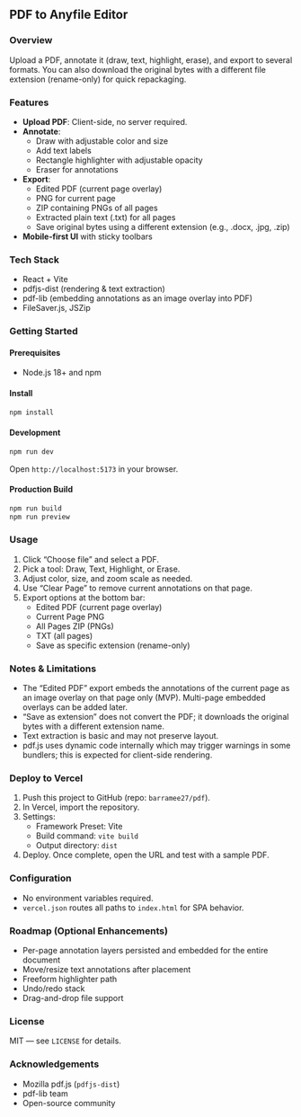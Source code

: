 ## PDF to Anyfile Editor

### Overview
Upload a PDF, annotate it (draw, text, highlight, erase), and export to several formats. You can also download the original bytes with a different file extension (rename-only) for quick repackaging.

### Features
- **Upload PDF**: Client-side, no server required.
- **Annotate**:
  - Draw with adjustable color and size
  - Add text labels
  - Rectangle highlighter with adjustable opacity
  - Eraser for annotations
- **Export**:
  - Edited PDF (current page overlay)
  - PNG for current page
  - ZIP containing PNGs of all pages
  - Extracted plain text (.txt) for all pages
  - Save original bytes using a different extension (e.g., .docx, .jpg, .zip)
- **Mobile-first UI** with sticky toolbars

### Tech Stack
- React + Vite
- pdfjs-dist (rendering & text extraction)
- pdf-lib (embedding annotations as an image overlay into PDF)
- FileSaver.js, JSZip

### Getting Started
#### Prerequisites
- Node.js 18+ and npm

#### Install
```bash
npm install
```

#### Development
```bash
npm run dev
```
Open `http://localhost:5173` in your browser.

#### Production Build
```bash
npm run build
npm run preview
```

### Usage
1. Click “Choose file” and select a PDF.
2. Pick a tool: Draw, Text, Highlight, or Erase.
3. Adjust color, size, and zoom scale as needed.
4. Use “Clear Page” to remove current annotations on that page.
5. Export options at the bottom bar:
   - Edited PDF (current page overlay)
   - Current Page PNG
   - All Pages ZIP (PNGs)
   - TXT (all pages)
   - Save as specific extension (rename-only)

### Notes & Limitations
- The “Edited PDF” export embeds the annotations of the current page as an image overlay on that page only (MVP). Multi-page embedded overlays can be added later.
- “Save as extension” does not convert the PDF; it downloads the original bytes with a different extension name.
- Text extraction is basic and may not preserve layout.
- pdf.js uses dynamic code internally which may trigger warnings in some bundlers; this is expected for client-side rendering.

### Deploy to Vercel
1. Push this project to GitHub (repo: `barramee27/pdf`).
2. In Vercel, import the repository.
3. Settings:
   - Framework Preset: Vite
   - Build command: `vite build`
   - Output directory: `dist`
4. Deploy. Once complete, open the URL and test with a sample PDF.

### Configuration
- No environment variables required.
- `vercel.json` routes all paths to `index.html` for SPA behavior.

### Roadmap (Optional Enhancements)
- Per-page annotation layers persisted and embedded for the entire document
- Move/resize text annotations after placement
- Freeform highlighter path
- Undo/redo stack
- Drag-and-drop file support

### License
MIT — see `LICENSE` for details.

### Acknowledgements
- Mozilla pdf.js (`pdfjs-dist`)
- pdf-lib team
- Open-source community


